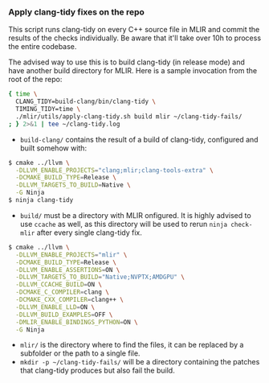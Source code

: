 ### Apply clang-tidy fixes on the repo

This script runs clang-tidy on every C++ source file in MLIR and commit
the results of the checks individually. Be aware that it'll take over
10h to process the entire codebase.

The advised way to use this is to build clang-tidy (in release mode) and
have another build directory for MLIR. Here is a sample invocation from
the root of the repo:

```bash
{ time \
  CLANG_TIDY=build-clang/bin/clang-tidy \
  TIMING_TIDY=time \
  ./mlir/utils/apply-clang-tidy.sh build mlir ~/clang-tidy-fails/
; } 2>&1 | tee ~/clang-tidy.log
```

- `build-clang/` contains the result of a build of clang-tidy, configured
  and built somehow with:
```bash
$ cmake ../llvm \
  -DLLVM_ENABLE_PROJECTS="clang;mlir;clang-tools-extra" \
  -DCMAKE_BUILD_TYPE=Release \
  -DLLVM_TARGETS_TO_BUILD=Native \
  -G Ninja
$ ninja clang-tidy
```
- `build/` must be a directory with MLIR onfigured. It is highly advised to
  use `ccache` as well, as this directory will be used to rerun
  `ninja check-mlir` after every single clang-tidy fix.
```bash
$ cmake ../llvm \
  -DLLVM_ENABLE_PROJECTS="mlir" \
  -DCMAKE_BUILD_TYPE=Release \
  -DLLVM_ENABLE_ASSERTIONS=ON \
  -DLLVM_TARGETS_TO_BUILD="Native;NVPTX;AMDGPU" \
  -DLLVM_CCACHE_BUILD=ON \
  -DCMAKE_C_COMPILER=clang \
  -DCMAKE_CXX_COMPILER=clang++ \
  -DLLVM_ENABLE_LLD=ON \
  -DLLVM_BUILD_EXAMPLES=OFF \
  -DMLIR_ENABLE_BINDINGS_PYTHON=ON \
  -G Ninja
```
- `mlir/` is the directory where to find the files, it can be replaced by a
  subfolder or the path to a single file.
- `mkdir -p ~/clang-tidy-fails/` will be a directory containing the patches
  that clang-tidy produces but also fail the build.

